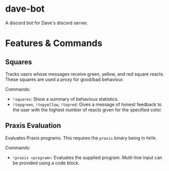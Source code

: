 # dave-bot
A discord bot for Dave's discord server.

# Features & Commands

## Squares

Tracks users whose messages receive green, yellow, and red square reacts. These squares are used a proxy for good/bad behaviour.

Commands:
- `!squares`: Show a summary of behavious statistics.
- `!topgreen`, `!topyellow`, `!topred`: Gives a message of honest feedback to the user with the highest number of reacts given for the specified color.

## Praxis Evaluation

Evaluates Praxis programs. This requires the `praxis` binary being in `PATH`.

Commands:
- `!praxis <program>`: Evaluates the supplied program. Multi-line input can be provided using a code block.
